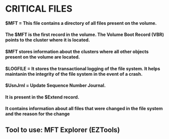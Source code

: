 # CRITICAL FILES

#### $MFT = This file contains a directory of all files present on the volume.

#### The $MFT is the first record in the volume. The Volume Boot Record (VBR) points to the cluster where it is located.

#### $MFT stores information about the clusters where all other objects present on the volume are located.

#### $LOGFILE = It stores the transactional logging of the file system. It helps maintanin the integrity of the file system in the event of a crash.

#### $UsnJrnl = Update Sequence Number Journal.

#### It is present in the $Extend record.

#### It contains information about all files that were changed in the file system and the reason for the change

## Tool to use: MFT Explorer (EZTools)
